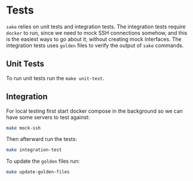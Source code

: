 # Tests

`sake` relies on unit tests and integration tests. The integration tests require `docker` to run, since we need to mock SSH connections somehow, and this is the easiest ways to go about it, without creating mock interfaces. The integration tests uses `golden` files to verify the output of `sake` commands.

## Unit Tests

To run unit tests run the `make unit-test`.

## Integration

For local testing first start docker compose in the background so we can have some servers to test against:

```bash
make mock-ssh
```

Then afterward run the tests:

```bash
make integration-test
```

To update the `golden` files run:

```bash
make update-golden-files
```
